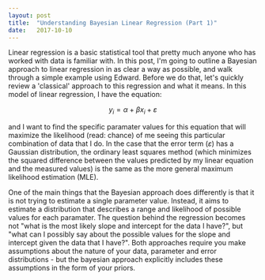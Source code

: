 ```yaml
---
layout: post
title:  "Understanding Bayesian Linear Regression (Part 1)"
date:   2017-10-10
---
```

Linear regression is a basic statistical tool that pretty much anyone who has worked with data is familiar with. In this post, I'm going to outline a Bayesian approach to linear regression in as clear a way as possible, and walk through a simple example using Edward. Before we do that, let's quickly review a 'classical' approach to this regression and what it means. In this model of linear regression, I have the equation:

$$y_i=α+βx_i+ε$$

and I want to find the specific paramater values for this equation that will maximize the likelihood (read: chance) of me seeing this particular combination of data that I do. In the case that the error term ($ε$) has a Gaussian distribution, the ordinary least squares method (which minimizes the squared difference between the values predicted by my linear equation and the measured values) is the same as the more general maximum likelihood estimation (MLE).

One of the main things that the Bayesian approach does differently is that it is not trying to estimate a single parameter value. Instead, it aims to estimate a distribution that describes a range and likelihood of possible values for each paramater. The question behind the regression becomes not "what is the most likely slope and intercept for the data I have?", but "what can I possibly say about the possible values for the slope and intercept given the data that I have?". Both approaches require you make assumptions about the nature of your data, parameter and error distributions - but the bayesian approach explicitly includes these assumptions in the form of your priors.

